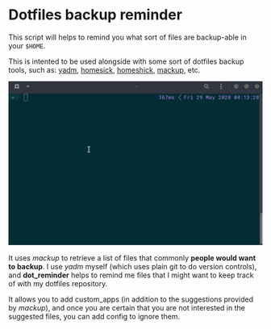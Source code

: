 # Dotfiles backup reminder

This script will helps to remind you what sort of files are backup-able in your `$HOME`.

This is intented to be used alongside with some sort of dotfiles backup tools,
such as: [yadm](https://github.com/TheLocehiliosan/yadm), [homesick](https://github.com/technicalpickles/homesick), [homeshick](https://github.com/andsens/homeshick), [mackup](https://github.com/lra/mackup), etc.

<p align="center">
    <img width="700" height="auto" src="docs/images/showcase.gif" alt="echo360 d    emo" />
</p>

It uses *mackup* to retrieve a list of files that commonly **people would want to backup**. I use *yadm* myself (which uses plain git to do version controls), and **dot_reminder** helps to remind me files that I might want to keep track of with my dotfiles repository.

It allows you to add custom_apps (in addition to the suggestions provided by *mackup*), and once you are certain that you are not interested in the suggested files, you can add config to ignore them.